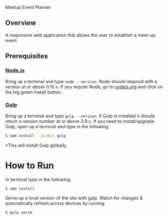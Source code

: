 Meetup Event Planner
## Overview
A responsive web application that allows the user to establish a meet-up event.

## Prerequisites

### [Node.js](https://nodejs.org)

Bring up a terminal and type `node --version`.
Node should respond with a version at or above 0.10.x.
If you require Node, go to [nodejs.org](https://nodejs.org) and click on the big green Install button.

### [Gulp](http://gulpjs.com)

Bring up a terminal and type `gulp --version`.
If Gulp is installed it should return a version number at or above 3.9.x.
If you need to install/upgrade Gulp, open up a terminal and type in the following:

```sh
$ npm install --global gulp
```

*This will install Gulp globally.


# How to Run

In terminal type in the following:

```sh
$ npm install
```

Serve up a local version of the site with gulp.  Watch for changes & automatically refresh across devices by running

```sh
$ gulp serve
```




